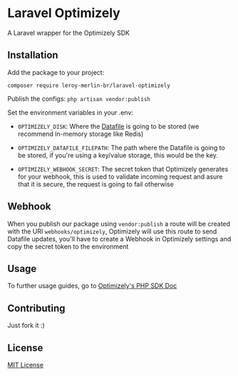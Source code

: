 # Laravel Optimizely
A Laravel wrapper for the Optimizely SDK

## Installation

Add the package to your project:

`composer require leroy-merlin-br/laravel-optimizely`

Publish the configs:
`php artisan vendor:publish`

Set the environment variables in your .env:
- `OPTIMIZELY_DISK`: Where the [Datafile](https://docs.developers.optimizely.com/full-stack/docs/get-the-datafile) is going to be stored (we recommend in-memory storage like Redis)

- `OPTIMIZELY_DATAFILE_FILEPATH`: The path where the Datafile is going to be stored, if you're using a key/value storage, this would be the key.

- `OPTIMIZELY_WEBHOOK_SECRET`: The secret token that Optimizely generates for your webhook, this is used to validate incoming request and asure that it is secure, the request is going to fail otherwise

## Webhook
When you publish our package using `vendor:publish` a route will be created with the URI `webhooks/optimizely`, Optimizely will use this route to send Datafile updates, you'll have to create a Webhook in Optimizely settings and copy the secret token to the environment

## Usage
To further usage guides, go to [Optimizely's PHP SDK Doc](https://docs.developers.optimizely.com/full-stack/docs/example-usage-php)

## Contributing
Just fork it :)

## License
[MIT License](https://github.com/leroy-merlin-br/laravel-optimizely/blob/master/LICENSE)
